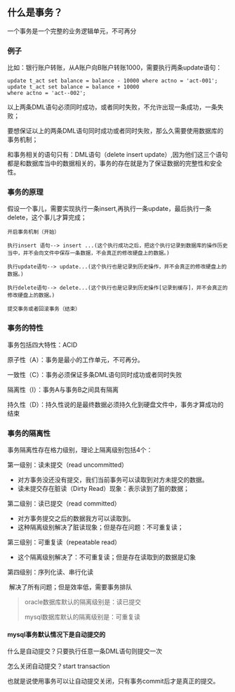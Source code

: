 ## 什么是事务？

一个事务是一个完整的业务逻辑单元，不可再分

### 例子

比如：银行账户转账，从A账户向B账户转账1000，需要执行两条update语句：

```
update t_act set balance = balance - 10000 where actno = 'act-001';
update t_act set balance = balance + 10000
where actno = 'act--002';
```

以上两条DML语句必须同时成功，或者同时失败，不允许出现一条成功，一条失败；

要想保证以上的两条DML语句同时成功或者同时失败，那么久需要使用数据库的事务机制；

和事务相关的语句只有：DML语句（delete insert update）,因为他们这三个语句都是和数据库当中的数据相关的，事务的存在就是为了保证数据的完整性和安全性。

### 事务的原理

假设一个事儿，需要实现执行一条insert,再执行一条update，最后执行一条delete，这个事儿才算完成；

```
开启事务机制（开始）

执行insert 语句--> insert ...(这个执行成功之后，把这个执行记录到数据库的操作历史当中，并不会向文件中保存一条数据，不会真正的修改硬盘上的数据。)

执行update语句--> update...(这个执行也是记录到历史操作，并不会真正的修改硬盘上的数据。)

执行delete语句--> delete...(这个执行也是记录到历史操作[记录到缓存]，并不会真正的修改硬盘上的数据。)

提交事务或者回滚事务（结束）
```

### 事务的特性

事务包括四大特性：ACID

原子性（A）：事务是最小的工作单元，不可再分。

一致性（C）：事务必须保证多条DML语句同时成功或者同时失败

隔离性（I）：事务A与事务B之间具有隔离

持久性（D）：持久性说的是最终数据必须持久化到硬盘文件中，事务才算成功的结束

### 事务的隔离性

事务隔离性存在格力级别，理论上隔离级别包括4个：

第一级别：读未提交（read uncommitted）

- 对方事务没还没有提交，我们当前事务可以读取到对方未提交的数据。
- 读未提交存在脏读（Dirty Read）现象：表示读到了脏的数据；

第二级别：读已提交（read committed）

- 对方事务提交之后的数据我方可以读取到。
- 这种隔离级别解决了脏读现象；但是存在问题：不可重复读；

第三级别：可重复读（repeatable read）

- 这个隔离级别解决了：不可重复读；但是存在读取到的数据是幻象

第四级别：序列化读、串行化读

​	解决了所有问题；但是效率低，需要事务排队

> oracle数据库默认的隔离级别是：读已提交
>
> mysql数据库默认的隔离级别是：可重复读

#### mysql事务默认情况下是自动提交的

什么是自动提交？只要执行任意一条DML语句则提交一次

怎么关闭自动提交？start transaction

也就是说使用事务可以让自动提交关闭，只有事务commit后才是真正的提交。

